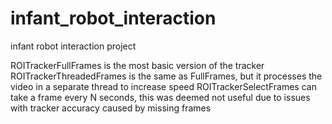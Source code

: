# infant_robot_interaction
infant robot interaction project

ROITrackerFullFrames is the most basic version of the tracker
ROITrackerThreadedFrames is the same as FullFrames, but it processes the video in a separate thread to increase speed
ROITrackerSelectFrames can take a frame every N seconds, this was deemed not useful due to issues with tracker accuracy caused by missing frames 
